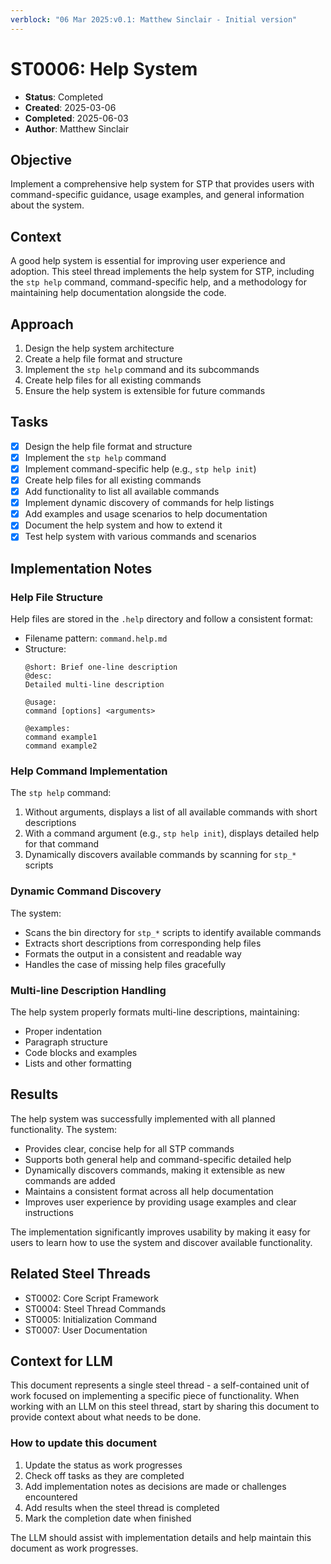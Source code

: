 ```yaml
---
verblock: "06 Mar 2025:v0.1: Matthew Sinclair - Initial version"
---
```

# ST0006: Help System

- **Status**: Completed
- **Created**: 2025-03-06
- **Completed**: 2025-06-03
- **Author**: Matthew Sinclair

## Objective

Implement a comprehensive help system for STP that provides users with command-specific guidance, usage examples, and general information about the system.

## Context

A good help system is essential for improving user experience and adoption. This steel thread implements the help system for STP, including the `stp help` command, command-specific help, and a methodology for maintaining help documentation alongside the code.

## Approach

1. Design the help system architecture
2. Create a help file format and structure
3. Implement the `stp help` command and its subcommands
4. Create help files for all existing commands
5. Ensure the help system is extensible for future commands

## Tasks

- [x] Design the help file format and structure
- [x] Implement the `stp help` command
- [x] Implement command-specific help (e.g., `stp help init`)
- [x] Create help files for all existing commands
- [x] Add functionality to list all available commands
- [x] Implement dynamic discovery of commands for help listings
- [x] Add examples and usage scenarios to help documentation
- [x] Document the help system and how to extend it
- [x] Test help system with various commands and scenarios

## Implementation Notes

### Help File Structure

Help files are stored in the `.help` directory and follow a consistent format:

- Filename pattern: `command.help.md`
- Structure:
  ```
  @short: Brief one-line description
  @desc:
  Detailed multi-line description
  
  @usage:
  command [options] <arguments>
  
  @examples:
  command example1
  command example2
  ```

### Help Command Implementation

The `stp help` command:
1. Without arguments, displays a list of all available commands with short descriptions
2. With a command argument (e.g., `stp help init`), displays detailed help for that command
3. Dynamically discovers available commands by scanning for `stp_*` scripts

### Dynamic Command Discovery

The system:
- Scans the bin directory for `stp_*` scripts to identify available commands
- Extracts short descriptions from corresponding help files
- Formats the output in a consistent and readable way
- Handles the case of missing help files gracefully

### Multi-line Description Handling

The help system properly formats multi-line descriptions, maintaining:
- Proper indentation
- Paragraph structure
- Code blocks and examples
- Lists and other formatting

## Results

The help system was successfully implemented with all planned functionality. The system:

- Provides clear, concise help for all STP commands
- Supports both general help and command-specific detailed help
- Dynamically discovers commands, making it extensible as new commands are added
- Maintains a consistent format across all help documentation
- Improves user experience by providing usage examples and clear instructions

The implementation significantly improves usability by making it easy for users to learn how to use the system and discover available functionality.

## Related Steel Threads

- ST0002: Core Script Framework
- ST0004: Steel Thread Commands
- ST0005: Initialization Command
- ST0007: User Documentation

## Context for LLM

This document represents a single steel thread - a self-contained unit of work focused on implementing a specific piece of functionality. When working with an LLM on this steel thread, start by sharing this document to provide context about what needs to be done.

### How to update this document

1. Update the status as work progresses
2. Check off tasks as they are completed
3. Add implementation notes as decisions are made or challenges encountered
4. Add results when the steel thread is completed
5. Mark the completion date when finished

The LLM should assist with implementation details and help maintain this document as work progresses.